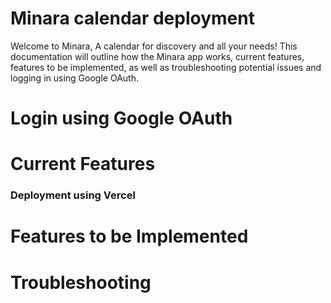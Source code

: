 # Minara calendar deployment

Welcome to Minara, A calendar for discovery and all your needs! This documentation will outline how the Minara app works, current features, features to be implemented, as well as troubleshooting potential issues and logging in using Google OAuth.

# Login using Google OAuth

# Current Features

### Deployment using Vercel

# Features to be Implemented

# Troubleshooting
